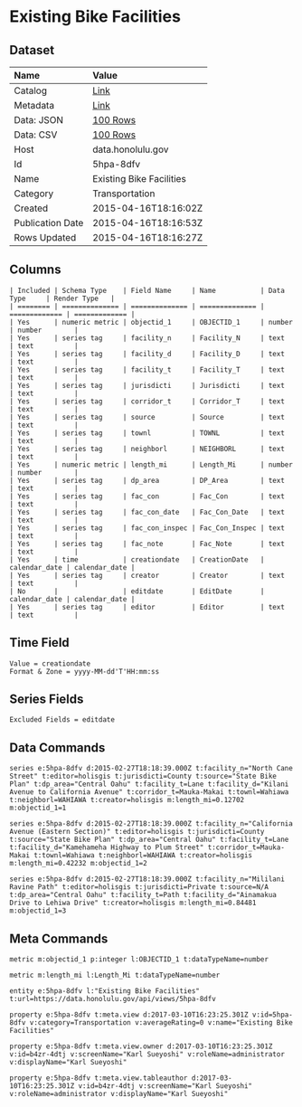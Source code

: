 # Existing Bike Facilities

## Dataset

| Name | Value |
| :--- | :---- |
| Catalog | [Link](https://catalog.data.gov/dataset/existing-bike-facilities) |
| Metadata | [Link](https://data.honolulu.gov/api/views/5hpa-8dfv) |
| Data: JSON | [100 Rows](https://data.honolulu.gov/api/views/5hpa-8dfv/rows.json?max_rows=100) |
| Data: CSV | [100 Rows](https://data.honolulu.gov/api/views/5hpa-8dfv/rows.csv?max_rows=100) |
| Host | data.honolulu.gov |
| Id | 5hpa-8dfv |
| Name | Existing Bike Facilities |
| Category | Transportation |
| Created | 2015-04-16T18:16:02Z |
| Publication Date | 2015-04-16T18:16:53Z |
| Rows Updated | 2015-04-16T18:16:27Z |

## Columns

```ls
| Included | Schema Type    | Field Name     | Name           | Data Type     | Render Type   |
| ======== | ============== | ============== | ============== | ============= | ============= |
| Yes      | numeric metric | objectid_1     | OBJECTID_1     | number        | number        |
| Yes      | series tag     | facility_n     | Facility_N     | text          | text          |
| Yes      | series tag     | facility_d     | Facility_D     | text          | text          |
| Yes      | series tag     | facility_t     | Facility_T     | text          | text          |
| Yes      | series tag     | jurisdicti     | Jurisdicti     | text          | text          |
| Yes      | series tag     | corridor_t     | Corridor_T     | text          | text          |
| Yes      | series tag     | source         | Source         | text          | text          |
| Yes      | series tag     | townl          | TOWNL          | text          | text          |
| Yes      | series tag     | neighborl      | NEIGHBORL      | text          | text          |
| Yes      | numeric metric | length_mi      | Length_Mi      | number        | number        |
| Yes      | series tag     | dp_area        | DP_Area        | text          | text          |
| Yes      | series tag     | fac_con        | Fac_Con        | text          | text          |
| Yes      | series tag     | fac_con_date   | Fac_Con_Date   | text          | text          |
| Yes      | series tag     | fac_con_inspec | Fac_Con_Inspec | text          | text          |
| Yes      | series tag     | fac_note       | Fac_Note       | text          | text          |
| Yes      | time           | creationdate   | CreationDate   | calendar_date | calendar_date |
| Yes      | series tag     | creator        | Creator        | text          | text          |
| No       |                | editdate       | EditDate       | calendar_date | calendar_date |
| Yes      | series tag     | editor         | Editor         | text          | text          |
```

## Time Field

```ls
Value = creationdate
Format & Zone = yyyy-MM-dd'T'HH:mm:ss
```

## Series Fields

```ls
Excluded Fields = editdate
```

## Data Commands

```ls
series e:5hpa-8dfv d:2015-02-27T18:18:39.000Z t:facility_n="North Cane Street" t:editor=holisgis t:jurisdicti=County t:source="State Bike Plan" t:dp_area="Central Oahu" t:facility_t=Lane t:facility_d="Kilani Avenue to California Avenue" t:corridor_t=Mauka-Makai t:townl=Wahiawa t:neighborl=WAHIAWA t:creator=holisgis m:length_mi=0.12702 m:objectid_1=1

series e:5hpa-8dfv d:2015-02-27T18:18:39.000Z t:facility_n="California Avenue (Eastern Section)" t:editor=holisgis t:jurisdicti=County t:source="State Bike Plan" t:dp_area="Central Oahu" t:facility_t=Lane t:facility_d="Kamehameha Highway to Plum Street" t:corridor_t=Mauka-Makai t:townl=Wahiawa t:neighborl=WAHIAWA t:creator=holisgis m:length_mi=0.42232 m:objectid_1=2

series e:5hpa-8dfv d:2015-02-27T18:18:39.000Z t:facility_n="Mililani Ravine Path" t:editor=holisgis t:jurisdicti=Private t:source=N/A t:dp_area="Central Oahu" t:facility_t=Path t:facility_d="Ainamakua Drive to Lehiwa Drive" t:creator=holisgis m:length_mi=0.84481 m:objectid_1=3
```

## Meta Commands

```ls
metric m:objectid_1 p:integer l:OBJECTID_1 t:dataTypeName=number

metric m:length_mi l:Length_Mi t:dataTypeName=number

entity e:5hpa-8dfv l:"Existing Bike Facilities" t:url=https://data.honolulu.gov/api/views/5hpa-8dfv

property e:5hpa-8dfv t:meta.view d:2017-03-10T16:23:25.301Z v:id=5hpa-8dfv v:category=Transportation v:averageRating=0 v:name="Existing Bike Facilities"

property e:5hpa-8dfv t:meta.view.owner d:2017-03-10T16:23:25.301Z v:id=b4zr-4dtj v:screenName="Karl Sueyoshi" v:roleName=administrator v:displayName="Karl Sueyoshi"

property e:5hpa-8dfv t:meta.view.tableauthor d:2017-03-10T16:23:25.301Z v:id=b4zr-4dtj v:screenName="Karl Sueyoshi" v:roleName=administrator v:displayName="Karl Sueyoshi"
```